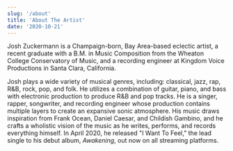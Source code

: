 ```yaml
---
slug: '/about'
title: 'About The Artist'
date: '2020-10-21'
---
```


Josh Zuckermann is a Champaign-born, Bay Area-based eclectic artist, a recent graduate with a B.M. in Music Composition from the Wheaton College Conservatory of Music, and a recording engineer at Kingdom Voice Productions in Santa Clara, California.

Josh plays a wide variety of musical genres, including: classical, jazz, rap, R&B, rock, pop, and folk. He utilizes a combination of guitar, piano, and bass with electronic production to produce R&B and pop tracks. He is a singer, rapper, songwriter, and recording engineer whose production contains multiple layers to create an expansive sonic atmosphere. His music draws inspiration from Frank Ocean, Daniel Caesar, and Childish Gambino, and he crafts a wholistic vision of the music as he writes, performs, and records everything himself. In April 2020, he released "I Want To Feel," the lead single to his debut album, _Awakening_, out now on all streaming platforms.
